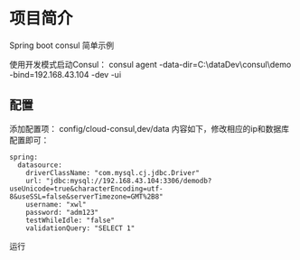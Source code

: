 # 项目简介

Spring boot consul 简单示例

使用开发模式启动Consul： 
consul agent -data-dir=C:\dataDev\consul\demo -bind=192.168.43.104 -dev -ui



## 配置

添加配置项： config/cloud-consul,dev/data
内容如下，修改相应的ip和数据库配置即可：

```
spring:
  datasource:
    driverClassName: "com.mysql.cj.jdbc.Driver"
    url: "jdbc:mysql://192.168.43.104:3306/demodb?useUnicode=true&characterEncoding=utf-8&useSSL=false&serverTimezone=GMT%2B8"
    username: "xwl"
    password: "adm123"
    testWhileIdle: "false"
    validationQuery: "SELECT 1"
```

运行